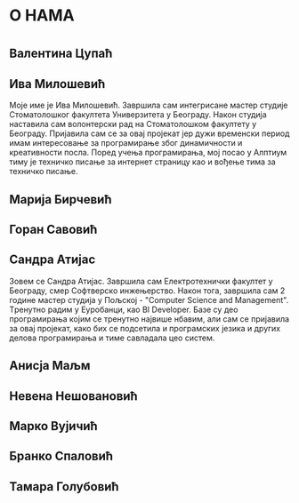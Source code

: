 ﻿# О НАМА <h1>


## Валентина Цупаћ 

## Ива Милошевић

Моје име је Ива Милошевић. Завршила сам интегрисане мастер студије Стоматолошког факултета Универзитета у Београду. Након студија наставила сам волонтерски рад на Стоматолошком факултету у Београду. Пријавила сам се за овај пројекат јер дужи временски период имам интересовање за програмирање због динамичности и креативности посла. Поред учења програмирања, мој посао у Алптиум тиму је техничко писање за интернет страницу као и вођење тима за техничко писање. 

## Mарија Бирчевић 

## Горан Савовић 

## Сандра Атијас 

Зовем се Сандра Атијас. Завршила сам Електротехнички факултет у Београду, смер Софтверско инжењерство. Након тога, завршила сам 2 године мастер студија у Пољској - "Computer Science and Management". Tренутно радим у Еуробанци, као BI Developer. Базе су део програмирања којим се тренутно највише нбавим, али сам се пријавила за овај пројекат, како бих се подсетила и програмских језика и других делова програмирања и тиме савладала цео систем.

## Aнисја Маљм 

## Невена Нешовановић 

## Марко Вујичић 

## Бранко Спаловић

## Тамара Голубовић

 
